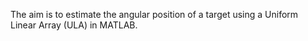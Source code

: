 The aim is to estimate the angular position of a target using a Uniform Linear Array
(ULA) in MATLAB.
